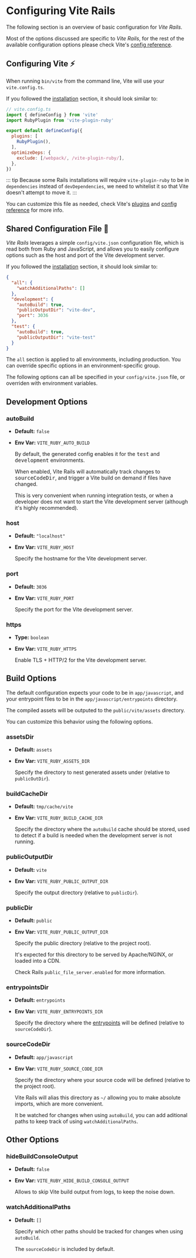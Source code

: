 [installation]: /guide/#installation-💿
[config reference]: https://vitejs.dev/config/
[plugins]: https://vitejs.dev/plugins/
[entrypoints]: https://vitejs.dev/guide/build.html#multi-page-app

# Configuring Vite Rails

The following section is an overview of basic configuration for _Vite Rails_.

Most of the options discussed are specific to _Vite Rails_, for the rest of the
available configuration options please check Vite's [config reference].

## Configuring Vite ⚡

When running `bin/vite` from the command line, Vite will use your `vite.config.ts`.

If you followed the [installation] section, it should look similar to:

```js
// vite.config.ts
import { defineConfig } from 'vite'
import RubyPlugin from 'vite-plugin-ruby'

export default defineConfig({
  plugins: [
    RubyPlugin(),
  ],
  optimizeDeps: {
    exclude: [/webpack/, /vite-plugin-ruby/],
  },
})
```

::: tip
Because some Rails installations will require `vite-plugin-ruby` to be in `dependencies` instead of `devDependencies`, we need to whitelist it so that Vite doesn't attempt to move it.
:::

You can customize this file as needed, check Vite's [plugins] and [config reference] for more info.

## Shared Configuration File 📄

_Vite Rails_ leverages a simple `config/vite.json` configuration file, which is
read both from Ruby and JavaScript, and allows you to easily configure options
such as the host and port of the Vite development server.

If you followed the [installation] section, it should look similar to:

```json
{
  "all": {
    "watchAdditionalPaths": []
  },
  "development": {
    "autoBuild": true,
    "publicOutputDir": "vite-dev",
    "port": 3036
  },
  "test": {
    "autoBuild": true,
    "publicOutputDir": "vite-test"
  }
}
```

The `all` section is applied to all environments, including production. You can override specific options in an environment-specific group.

The following options can all be specified in your `config/vite.json` file, or
overriden with environment variables.

## Development Options

### autoBuild

- **Default:** `false`
- **Env Var:** `VITE_RUBY_AUTO_BUILD`

  By default, the generated config enables it for the <kbd>test</kbd> and <kbd>development</kbd> environments.

  When enabled, Vite Rails will automatically track changes to <kbd>sourceCodeDir</kbd>,
  and trigger a Vite build on demand if files have changed.

  This is very convenient when running integration tests, or when a developer
  does not want to start the Vite development server (although it's highly recommended).

### host

- **Default:** `"localhost"`
- **Env Var:** `VITE_RUBY_HOST`

  Specify the hostname for the Vite development server.

### port

- **Default:** `3036`
- **Env Var:** `VITE_RUBY_PORT`

  Specify the port for the Vite development server.

### https

- **Type:** `boolean`
- **Env Var:** `VITE_RUBY_HTTPS`

  Enable TLS + HTTP/2 for the Vite development server.

## Build Options

The default configuration expects your code to be in `app/javascript`, and your
entrypoint files to be in the `app/javascript/entrypoints` directory.

The compiled assets will be outputed to the `public/vite/assets` directory.

You can customize this behavior using the following options.

### assetsDir

- **Default:** `assets`
- **Env Var:** `VITE_RUBY_ASSETS_DIR`

  Specify the directory to nest generated assets under (relative to `publicOutDir`).

### buildCacheDir

- **Default:** `tmp/cache/vite`
- **Env Var:** `VITE_RUBY_BUILD_CACHE_DIR`

  Specify the directory where the `autoBuild` cache should be stored, used to
  detect if a build is needed when the development server is not running.

### publicOutputDir

- **Default:** `vite`
- **Env Var:** `VITE_RUBY_PUBLIC_OUTPUT_DIR`

  Specify the output directory (relative to `publicDir`).

### publicDir

- **Default:** `public`
- **Env Var:** `VITE_RUBY_PUBLIC_OUTPUT_DIR`

  Specify the public directory (relative to the project root).

  It's expected for this directory to be served by Apache/NGINX, or loaded into a CDN.

  Check Rails `public_file_server.enabled` for more information.

### entrypointsDir

- **Default:** `entrypoints`
- **Env Var:** `VITE_RUBY_ENTRYPOINTS_DIR`

  Specify the directory where the [entrypoints] will be defined (relative to `sourceCodeDir`).

### sourceCodeDir

- **Default:** `app/javascript`
- **Env Var:** `VITE_RUBY_SOURCE_CODE_DIR`

  Specify the directory where your source code will be defined (relative to the project root).

  Vite Rails will alias this directory as `~/` allowing you to make absolute imports, which are more convenient.

  It be watched for changes when using `autoBuild`, you can add aditional paths
  to keep track of using `watchAdditionalPaths`.

## Other Options

### hideBuildConsoleOutput

- **Default:** `false`
- **Env Var:** `VITE_RUBY_HIDE_BUILD_CONSOLE_OUTPUT`

  Allows to skip Vite build output from logs, to keep the noise down.

### watchAdditionalPaths

- **Default:** `[]`

  Specify which other paths should be tracked for changes when using `autoBuild`.

  The `sourceCodeDir` is included by default.
